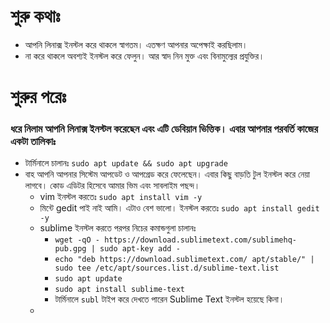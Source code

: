 # শুরু কথাঃ
- আপনি লিনাক্স ইনস্টল করে থাকলে স্বাগতম। এতক্ষণ আপনার অপেক্ষাই করছিলাম।
- না করে থাকলে অবশ্যই ইনস্টল করে ফেলুন। আর স্বাদ নিন মুক্ত এবং বিনামুল্যের প্রযুক্তির।

# শুরুর পরেঃ
### ধরে নিলাম আপনি লিনাক্স ইনস্টল করেছেন এবং এটি ডেবিয়ান ভিত্তিক। এবার আপনার পরবর্তি কাজের একটা তালিকাঃ
- টার্মিনালে চালানঃ ```sudo apt update && sudo apt upgrade```
- বাহ আপনি আপনার সিস্টেম আপডেট ও আপগ্রেড করে ফেলেছেন। এবার কিছু বাড়তি টুল ইনস্টল করে নেয়া লাগবে। কোড এডিটর হিসেবে আমার ভিম এবং সাবলাইম পছন্দ।
  - vim ইনস্টল করতেঃ ```sudo apt install vim -y```
  - মিন্টে gedit পাই নাই আমি। এটাও বেশ ভালো। ইনস্টল করতেঃ ```sudo apt install gedit -y```
  - sublime ইনস্টল করতে পরপর নিচের কমান্ডগুলা চালানঃ 
    - ```wget -qO - https://download.sublimetext.com/sublimehq-pub.gpg | sudo apt-key add -```
    - ```echo "deb https://download.sublimetext.com/ apt/stable/" | sudo tee /etc/apt/sources.list.d/sublime-text.list```
    - ```sudo apt update```
    - ```sudo apt install sublime-text```
    - টার্মিনালে ```subl``` টাইপ করে দেখতে পারেন Sublime Text ইনস্টল হয়েছে কিনা।
  - 
